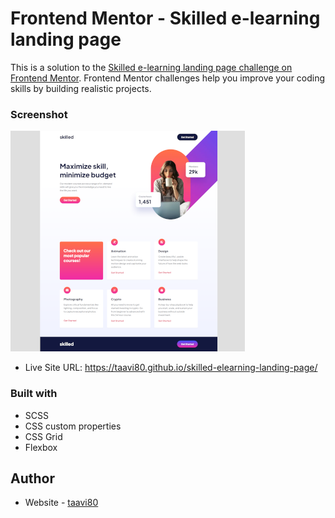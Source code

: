  # Frontend Mentor - Skilled e-learning landing page

This is a solution to the [Skilled e-learning landing page challenge on Frontend Mentor](https://www.frontendmentor.io/challenges/skilled-elearning-landing-page-S1ObDrZ8q). Frontend Mentor challenges help you improve your coding skills by building realistic projects.

### Screenshot

![](src/assets/design/skilled-elearning-landing-page.png)

- Live Site URL: https://taavi80.github.io/skilled-elearning-landing-page/

### Built with
- SCSS
- CSS custom properties
- CSS Grid
- Flexbox

## Author
- Website - [taavi80](https://www.frontendmentor.io/profile/taavi80)


